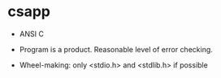 # csapp

- ANSI C

- Program is a product. Reasonable level of error checking.

- Wheel-making: only <stdio.h> and <stdlib.h> if possible


